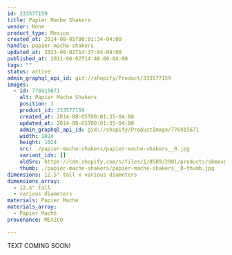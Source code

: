 ```yaml
---
id: 333577159
title: Papier Mache Shakers
vendor: None
product_type: Mexico
created_at: 2014-08-05T00:01:34-04:00
handle: papier-mache-shakers
updated_at: 2023-08-02T14:37:04-04:00
published_at: 2011-06-02T14:48:00-04:00
tags: ""
status: active
admin_graphql_api_id: gid://shopify/Product/333577159
images:
  - id: 776915671
    alt: Papier Mache Shakers
    position: 1
    product_id: 333577159
    created_at: 2014-08-05T00:01:35-04:00
    updated_at: 2014-08-05T00:01:35-04:00
    admin_graphql_api_id: gid://shopify/ProductImage/776915671
    width: 1024
    height: 1024
    src: ./papier-mache-shakers/papier-mache-shakers__0.jpg
    variant_ids: []
    oldSrc: https://cdn.shopify.com/s/files/1/0589/2901/products/skmex0086.tif.jpeg?v=1407211295
    thumb: ./papier-mache-shakers/papier-mache-shakers__0-thumb.jpg
dimensions: 12.5" tall x various diameters
dimensions_array:
  - 12.5" tall
  - various diameters
materials: Papier Maché
materials_array:
  - Papier Maché
provenance: MEXICO

---
```


TEXT COMING SOON!